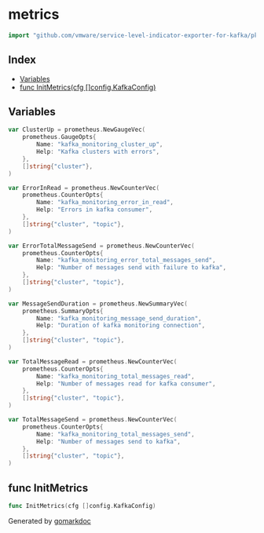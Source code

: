 <!-- Code generated by gomarkdoc. DO NOT EDIT -->

# metrics

```go
import "github.com/vmware/service-level-indicator-exporter-for-kafka/pkg/metrics"
```

## Index

- [Variables](<#variables>)
- [func InitMetrics(cfg []config.KafkaConfig)](<#func-initmetrics>)


## Variables

```go
var ClusterUp = prometheus.NewGaugeVec(
    prometheus.GaugeOpts{
        Name: "kafka_monitoring_cluster_up",
        Help: "Kafka clusters with errors",
    },
    []string{"cluster"},
)
```

```go
var ErrorInRead = prometheus.NewCounterVec(
    prometheus.CounterOpts{
        Name: "kafka_monitoring_error_in_read",
        Help: "Errors in kafka consumer",
    },
    []string{"cluster", "topic"},
)
```

```go
var ErrorTotalMessageSend = prometheus.NewCounterVec(
    prometheus.CounterOpts{
        Name: "kafka_monitoring_error_total_messages_send",
        Help: "Number of messages send with failure to kafka",
    },
    []string{"cluster", "topic"},
)
```

```go
var MessageSendDuration = prometheus.NewSummaryVec(
    prometheus.SummaryOpts{
        Name: "kafka_monitoring_message_send_duration",
        Help: "Duration of kafka monitoring connection",
    },
    []string{"cluster", "topic"},
)
```

```go
var TotalMessageRead = prometheus.NewCounterVec(
    prometheus.CounterOpts{
        Name: "kafka_monitoring_total_messages_read",
        Help: "Number of messages read for kafka consumer",
    },
    []string{"cluster", "topic"},
)
```

```go
var TotalMessageSend = prometheus.NewCounterVec(
    prometheus.CounterOpts{
        Name: "kafka_monitoring_total_messages_send",
        Help: "Number of messages send to kafka",
    },
    []string{"cluster", "topic"},
)
```

## func InitMetrics

```go
func InitMetrics(cfg []config.KafkaConfig)
```



Generated by [gomarkdoc](<https://github.com/princjef/gomarkdoc>)
